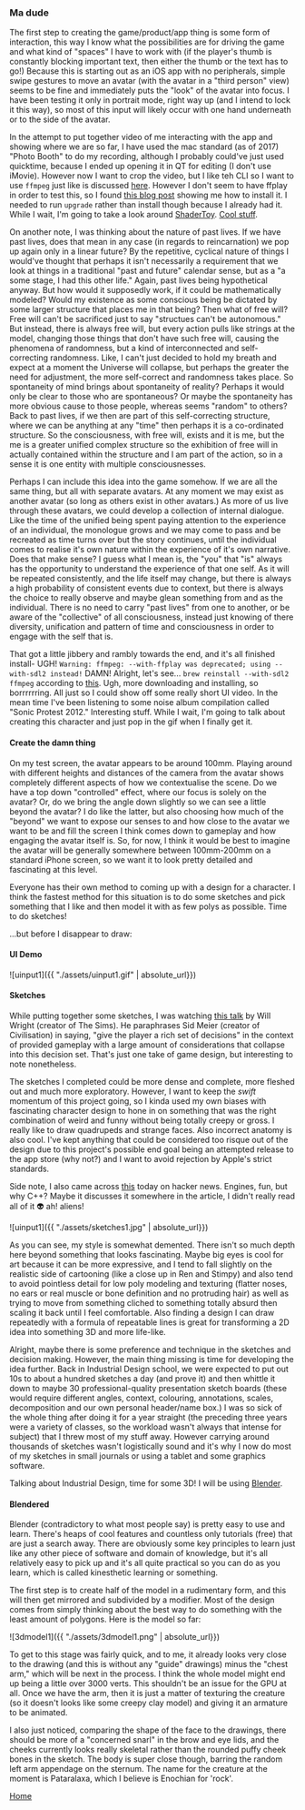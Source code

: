 ### Ma dude

The first step to creating the game/product/app thing is some form of interaction, this way I know what the possibilities are for driving the game and what kind of "spaces" I have to work with (if the player's thumb is constantly blocking important text, then either the thumb or the text has to go!) Because this is starting out as an iOS app with no peripherals, simple swipe gestures to move an avatar (with the avatar in a "third person" view) seems to be fine and immediately puts the "look" of the avatar into focus. I have been testing it only in portrait mode, right way up (and I intend to lock it this way), so most of this input will likely occur with one hand underneath or to the side of the avatar.

In the attempt to put together video of me interacting with the app and showing where we are so far, I have used the mac standard (as of 2017) "Photo Booth" to do my recording, although I probably could've just used quicktime, because I ended up opening it in QT for editing (I don't use iMovie). However now I want to crop the video, but I like teh CLI so I want to use `ffmpeg` just like is discussed [here](https://video.stackexchange.com/questions/4563/how-can-i-crop-a-video-with-ffmpeg). However I don't seem to have ffplay in order to test this, so I found [this blog post](http://www.renevolution.com/ffmpeg/2013/03/16/how-to-install-ffmpeg-on-mac-os-x.html) showing me how to install it. I needed to run `upgrade` rather than install though because I already had it. While I wait, I'm going to take a look around [ShaderToy](https://www.shadertoy.com). [Cool stuff](https://www.shadertoy.com/view/4sByWz).

On another note, I was thinking about the nature of past lives. If we have past lives, does that mean in any case (in regards to reincarnation) we pop up again only in a linear future? By the repetitive, cyclical nature of things I would've thought that perhaps it isn't necessarily a requirement that we look at things in a traditional "past and future" calendar sense, but as a "a some stage, I had this other life." Again, past lives being hypothetical anyway. But how would it supposedly work, if it could be mathematically modeled? Would my existence as some conscious being be dictated by some larger structure that places me in that being? Then what of free will? Free will can't be sacrificed just to say "structues can't be autonomous." But instead, there is always free will, but every action pulls like strings at the model, changing those things that don't have such free will, causing the phenomena of randomness, but a kind of interconnected and self-correcting randomness. Like, I can't just decided to hold my breath and expect at a moment the Universe will collapse, but perhaps the greater the need for adjustment, the more self-correct and randomness takes place. So spontaneity of mind brings about spontaneity of reality? Perhaps it would only be clear to those who are spontaneous? Or maybe the spontaneity has more obvious cause to those people, whereas seems "random" to others? Back to past lives, if we then are part of this self-correcting structure, where we can be anything at any "time" then perhaps it is a co-ordinated structure. So the consciousness, with free will, exists and it is me, but the me is a greater unified complex structure so the exhibition of free will in actually contained within the structure and I am part of the action, so in a sense it is one entity with multiple consciousnesses.

Perhaps I can include this idea into the game somehow. If we are all the same thing, but all with separate avatars. At any moment we may exist as another avatar (so long as others exist in other avatars.) As more of us live through these avatars, we could develop a collection of internal dialogue. Like the time of the unified being spent paying attention to the experience of an individual, the monologue grows and we may come to pass and be recreated as time turns over but the story continues, until the individual comes to realise it's own nature within the experience of it's own narrative. Does that make sense? I guess what I mean is, the "you" that "is" always has the opportunity to understand the experience of that one self. As it will be repeated consistently, and the life itself may change, but there is always a high probability of consistent events due to context, but there is always the choice to really observe and maybe glean something from and as the individual. There is no need to carry "past lives" from one to another, or be aware of the "collective" of all consciousness, instead just knowing of there diversity, unification and pattern of time and consciousness in order to engage with the self that is.

That got a little jibbery and rambly towards the end, and it's all finished install- UGH! `Warning: ffmpeg: --with-ffplay was deprecated; using --with-sdl2 instead!` DAMN! Alright, let's see... `brew reinstall --with-sdl2 ffmpeg` according to [this](https://github.com/Homebrew/homebrew-core/issues/7630). Ugh, more downloading and installing, so borrrrrring. All just so I could show off some really short UI video. In the mean time I've been listening to some noise album compilation called "Sonic Protest 2012." Interesting stuff. While I wait, I'm going to talk about creating this character and just pop in the gif when I finally get it.


#### Create the damn thing

On my test screen, the avatar appears to be around 100mm. Playing around with different heights and distances of the camera from the avatar shows completely different aspects of how we contextualise the scene. Do we have a top down "controlled" effect, where our focus is solely on the avatar? Or, do we bring the angle down slightly so we can see a little beyond the avatar? I do like the latter, but also choosing how much of the "beyond" we want to expose our senses to and how close to the avatar we want to be and fill the screen I think comes down to gameplay and how engaging the avatar itself is. So, for now, I think it would be best to imagine the avatar will be generally somewhere between 100mm-200mm on a standard iPhone screen, so we want it to look pretty detailed and fascinating at this level.

Everyone has their own method to coming up with a design for a character. I think the fastest method for this situation is to do some sketches and pick something that I like and then model it with as few polys as possible. Time to do sketches!

...but before I disappear to draw:


#### UI Demo

![uinput1]({{ "./assets/uinput1.gif" | absolute_url}})


#### Sketches

While putting together some sketches, I was watching [this talk](https://vimeo.com/22963088) by Will Wright (creator of The Sims). He paraphrases Sid Meier (creator of Civilisation) in saying, "give the player a rich set of decisions" in the context of provided gameplay with a large amount of considerations that collapse into this decision set. That's just one take of game design, but interesting to note nonetheless.

The sketches I completed could be more dense and complete, more fleshed out and much more exploratory. However, I want to keep the _swift_ momentum of this project going, so I kinda used my own biases with fascinating character design to hone in on something that was the right combination of weird and funny without being totally creepy or gross. I really like to draw quadrupeds and strange faces. Also incorrect anatomy is also cool. I've kept anything that could be considered too risque out of the design due to this project's possible end goal being an attempted release to the app store (why not?) and I want to avoid rejection by Apple's strict standards.

Side note, I also came across [this](http://preshing.com/20171218/how-to-write-your-own-cpp-game-engine/) today on hacker news. Engines, fun, but why C++? Maybe it discusses it somewhere in the article, I didn't really read all of it 👽 ah! aliens!

![uinput1]({{ "./assets/sketches1.jpg" | absolute_url}})

As you can see, my style is somewhat demented. There isn't so much depth here beyond something that looks fascinating. Maybe big eyes is cool for art because it can be more expressive, and I tend to fall slightly on the realistic side of cartooning (like a close up in Ren and Stimpy) and also tend to avoid pointless detail for low poly modeling and texturing (flatter noses, no ears or real muscle or bone definition and no protruding hair) as well as trying to move from something cliched to something totally absurd then scaling it back until I feel comfortable. Also finding a design I can draw repeatedly with a formula of repeatable lines is great for transforming a 2D idea into something 3D and more life-like.

Alright, maybe there is some preference and technique in the sketches and decision making. However, the main thing missing is time for developing the idea further. Back in Industrial Design school, we were expected to put out 10s to about a hundred sketches a day (and prove it) and then whittle it down to maybe 30 professional-quality presentation sketch boards (these would require different angles, context, colouring, annotations, scales, decomposition and our own personal header/name box.) I was so sick of the whole thing after doing it for a year straight (the preceding three years were a variety of classes, so the workload wasn't always that intense for subject) that I threw most of my stuff away. However carrying around thousands of sketches wasn't logistically sound and it's why I now do most of my sketches in small journals or using a tablet and some graphics software.

Talking about Industrial Design, time for some 3D! I will be using [Blender](https://www.blender.org/).


#### Blendered

Blender (contradictory to what most people say) is pretty easy to use and learn. There's heaps of cool features and countless only tutorials (free) that are just a search away. There are obviously some key principles to learn just like any other piece of software and domain of knowledge, but it's all relatively easy to pick up and it's all quite practical so you can do as you learn, which is called kinesthetic learning or something.

The first step is to create half of the model in a rudimentary form, and this will then get mirrored and subdivided by a modifier. Most of the design comes from simply thinking about the best way to do something with the least amount of polygons. Here is the model so far:


![3dmodel1]({{ "./assets/3dmodel1.png" | absolute_url}})


To get to this stage was fairly quick, and to me, it already looks very close to the drawing (and this is without any "guide" drawings) minus the "chest arm," which will be next in the process. I think the whole model might end up being a little over 3000 verts. This shouldn't be an issue for the GPU at all. Once we have the arm, then it is just a matter of texturing the creature (so it doesn't looks like some creepy clay model) and giving it an armature to be animated.

I also just noticed, comparing the shape of the face to the drawings, there should be more of a "concerned snarl" in the brow and eye lids, and the cheeks currently looks really skeletal rather than the rounded puffy cheek bones in the sketch. The body is super close though, barring the random left arm appendage on the sternum. The name for the creature at the moment is Pataralaxa, which I believe is Enochian for 'rock'. 



[Home](./)